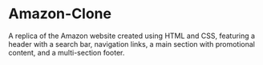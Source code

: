# Amazon-Clone
A replica of the Amazon website created using HTML and CSS, featuring a header with a search bar, navigation links, a main section with promotional content, and a multi-section footer.
